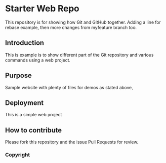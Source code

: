 # Starter Web Repo

This repository is for showing how Git and GitHub together. Adding a line for rebase example,
then more changes from myfeature branch too.

## Introduction

This is example is to show different part of the Git repository and various commands using a web project.

## Purpose

Sample website with plenty of files for demos as stated above,

## Deployment

This is a simple web project

## How to contribute

Please fork this repository and the issue Pull Requests for review.

### Copyright

